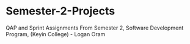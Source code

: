 # Semester-2-Projects
QAP and Sprint Assignments From Semester 2, Software Development Program, (Keyin College) - Logan Oram
